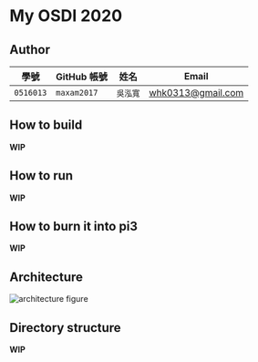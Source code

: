 # My OSDI 2020

## Author

| 學號 | GitHub 帳號 | 姓名 | Email |
| --- | ----------- | --- | --- |
|`0516013`| `maxam2017` | `吳泓寬` | whk0313@gmail.com |

## How to build

**WIP**

## How to run

**WIP**

## How to burn it into pi3

**WIP**

## Architecture

![architecture figure]()

## Directory structure

**WIP**

